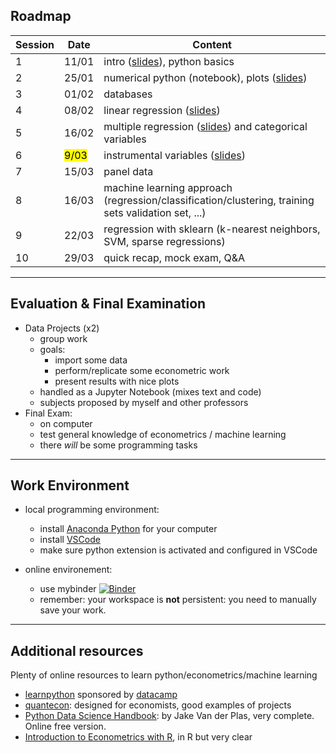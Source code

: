

## Roadmap

| Session | Date                | Content                                                                  |
| ------- | ------------------- | ----------------------------------------------------------------------- |
| 1       |  11/01              | intro ([slides](https://www.mosphere.fr/dbe/)), python basics            |
| 2       | 25/01               | numerical python (notebook), plots ([slides](https://www.mosphere.fr/dbe/session_2/))        |
| 3       | 01/02               | databases           |
| 4       | 08/02               | linear regression ([slides](https://www.mosphere.fr/dbe/session_4))     |
| 5       | 16/02               |  multiple regression ([slides](https://www.mosphere.fr/dbe/session_5)) and categorical variables                   |
| 6       | <mark>9/03</mark>   | instrumental variables  ([slides](https://www.mosphere.fr/dbe/session_6))  | 
| 7       | 15/03                | panel data |
| 8       | 16/03               | machine learning approach (regression/classification/clustering, training sets validation set, ...) |
| 9       | 22/03               | regression with sklearn (k-nearest neighbors, SVM, sparse regressions)   |
| 10      | 29/03               | quick recap, mock exam, Q&A                                   |

---

## Evaluation & Final Examination

- Data Projects (x2)
  - group work
  - goals:
    - import some data
    - perform/replicate some econometric work
    - present results with nice plots
  - handled as a Jupyter Notebook (mixes text and code)
  - subjects proposed by myself and other professors
- Final Exam:
  - on computer
  - test general knowledge of econometrics / machine learning
  - there *will* be some programming tasks

---

## Work Environment

- local programming environment:
  - install [Anaconda Python](https://www.anaconda.com/products/individual) for your computer
  - install [VSCode](https://code.visualstudio.com/)
  - make sure python extension is activated and configured in VSCode

- online environement:
  - use mybinder [![Binder](https://mybinder.org/badge_logo.svg)](https://mybinder.org/v2/gh/albop/dbe/HEAD?urlpath=lab)
  - remember: your workspace is __not__ persistent: you need to manually save your work.

---

## Additional resources

Plenty of online resources to learn python/econometrics/machine learning

- [learnpython](learnpython.org) sponsored by [datacamp](https://www.datacamp.com/)
- [quantecon](https://datascience.quantecon.org/): designed for economists, good examples of projects
- [Python Data Science Handbook](https://jakevdp.github.io/PythonDataScienceHandbook/): by Jake Van der Plas, very complete. Online free version.
- [Introduction to Econometrics with R](https://scpoecon.github.io/ScPoEconometrics/), in R but very clear
